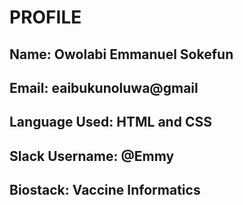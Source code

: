 #  PROFILE

## Name:  Owolabi Emmanuel Sokefun
## Email: eaibukunoluwa@gmail
## Language Used: HTML and CSS
## Slack Username: @Emmy
## Biostack: Vaccine Informatics
